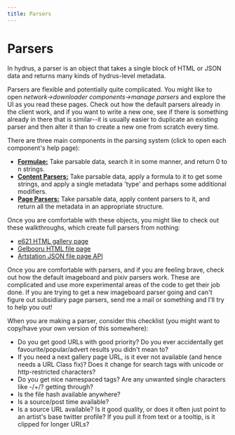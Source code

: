 ```yaml
---
title: Parsers
---
```


# Parsers

In hydrus, a parser is an object that takes a single block of HTML or JSON data and returns many kinds of hydrus-level metadata.

Parsers are flexible and potentially quite complicated. You might like to open _network->downloader components->manage parsers_ and explore the UI as you read these pages. Check out how the default parsers already in the client work, and if you want to write a new one, see if there is something already in there that is similar--it is usually easier to duplicate an existing parser and then alter it than to create a new one from scratch every time.

There are three main components in the parsing system (click to open each component's help page):

*   [**Formulae:**](downloader_parsers_formulae.md) Take parsable data, search it in some manner, and return 0 to n strings.
*   [**Content Parsers:**](downloader_parsers_content_parsers.md) Take parsable data, apply a formula to it to get some strings, and apply a single metadata 'type' and perhaps some additional modifiers.
*   [**Page Parsers:**](downloader_parsers_page_parsers.md) Take parsable data, apply content parsers to it, and return all the metadata in an appropriate structure.

Once you are comfortable with these objects, you might like to check out these walkthroughs, which create full parsers from nothing:

*   [e621 HTML gallery page](downloader_parsers_full_example_gallery_page.md)
*   [Gelbooru HTML file page](downloader_parsers_full_example_file_page.md)
*   [Artstation JSON file page API](downloader_parsers_full_example_api.md)

Once you are comfortable with parsers, and if you are feeling brave, check out how the default imageboard and pixiv parsers work. These are complicated and use more experimental areas of the code to get their job done. If you are trying to get a new imageboard parser going and can't figure out subsidiary page parsers, send me a mail or something and I'll try to help you out!

When you are making a parser, consider this checklist (you might want to copy/have your own version of this somewhere):

*   Do you get good URLs with good priority? Do you ever accidentally get favourite/popular/advert results you didn't mean to?
*   If you need a next gallery page URL, is it ever not available (and hence needs a URL Class fix)? Does it change for search tags with unicode or http-restricted characters?
*   Do you get nice namespaced tags? Are any unwanted single characters like -/+/? getting through?
*   Is the file hash available anywhere?
*   Is a source/post time available?
*   Is a source URL available? Is it good quality, or does it often just point to an artist's base twitter profile? If you pull it from text or a tooltip, is it clipped for longer URLs?
